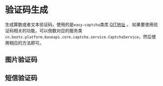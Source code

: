 # 验证码生成
生成算数或者文本验证码，使用的是`easy-captcha`类库 [GIT地址](https://gitee.com/ele-admin/EasyCaptcha) 。
如果要使用验证码相关的功能，可以倒数对应的服务类`cn.bootx.platform.baseapi.core.captcha.service.CaptchaService`，然后使用相应的方法即可。

## 图片验证码


## 短信验证码